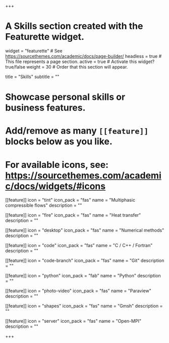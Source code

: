 +++
# A Skills section created with the Featurette widget.
widget = "featurette"  # See https://sourcethemes.com/academic/docs/page-builder/
headless = true  # This file represents a page section.
active = true  # Activate this widget? true/false
weight = 30  # Order that this section will appear.

title = "Skills"
subtitle = ""

# Showcase personal skills or business features.
# 
# Add/remove as many `[[feature]]` blocks below as you like.
# 
# For available icons, see: https://sourcethemes.com/academic/docs/widgets/#icons

[[feature]]
  icon = "tint"
  icon_pack = "fas"
  name = "Multiphasic compressible flows"
  description = ""

[[feature]]
  icon = "fire"
  icon_pack = "fas"
  name = "Heat transfer"
  description = ""

[[feature]]
  icon = "desktop"
  icon_pack = "fas"
  name = "Numerical methods"
  description = ""

[[feature]]
  icon = "code"
  icon_pack = "fas"
  name = "C / C++ / Fortran"
  description = ""

[[feature]]
  icon = "code-branch"
  icon_pack = "fas"
  name = "Git"
  description = ""  
  
[[feature]]
  icon = "python"
  icon_pack = "fab"
  name = "Python"
  description = ""

[[feature]]
  icon = "photo-video"
  icon_pack = "fas"
  name = "Paraview"
  description = ""

[[feature]]
  icon = "shapes"
  icon_pack = "fas"
  name = "Gmsh"
  description = ""

[[feature]]
  icon = "server"
  icon_pack = "fas"
  name = "Open-MPI"
  description = ""
  


+++
